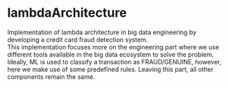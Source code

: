 # lambdaArchitecture
Implementation of lambda architecture in big data engineering by developing a credit card fraud detection system. <br/>
This implementation focuses more on the engineering part where we use different tools available in the big data ecosystem to solve the problem. Ideally, ML is used to classify a transaction as FRAUD/GENUINE, however, here we make use of some predefined rules. Leaving this part, all other components remain the same. <br/>





